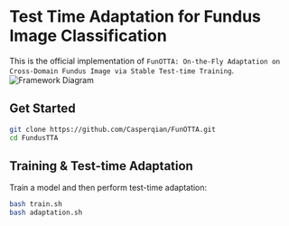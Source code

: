 # Test Time Adaptation for Fundus Image Classification
This is the official implementation of `FunOTTA: On-the-Fly Adaptation on Cross-Domain Fundus Image via Stable Test-time Training`.   
![Framework Diagram]([https://github.com/Casperqian/FunOTTA/raw/main/docs/framework.pdf](https://github.com/Casperqian/FunOTTA/blob/main/framework.pdf))
## Get Started
```bash
git clone https://github.com/Casperqian/FunOTTA.git
cd FundusTTA
```
## Training & Test-time Adaptation
Train a model and then perform test-time adaptation:   
```bash
bash train.sh 
bash adaptation.sh
```  


